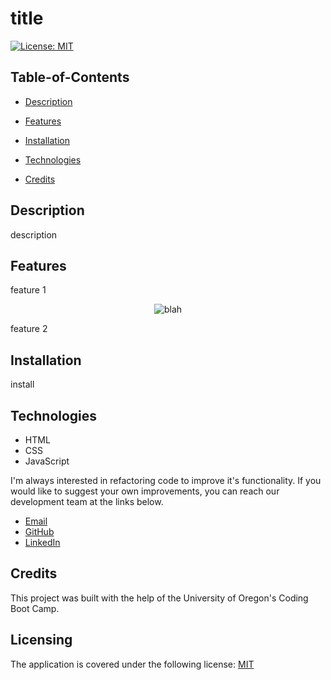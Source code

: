 
# title

[![License: MIT](https://img.shields.io/badge/License-MIT-yellow.svg)](https://opensource.org/licenses/MIT)

## Table-of-Contents

* [Description](#description)

* [Features](#features)
* [Installation](#installation)
* [Technologies](#technologies)

* [Credits](#credits)

## Description

description



## Features

feature 1

<p align="center">
<img alt="blah" src="./dist/images/blah"/>
</p>
feature 2


## Installation

install

## Technologies

- HTML
- CSS
- JavaScript




I'm always interested in refactoring code to improve it's functionality. If you would like to suggest your own improvements, you can reach our development team at the links below.

- <a href="mailto:blah">Email</a>
- <a href="https://github.com/blah">GitHub</a>
- <a href="blah">LinkedIn</a>

## Credits

This project was built with the help of the University of Oregon's Coding Boot Camp.

## Licensing

The application is covered under the following license: [MIT](https://opensource.org/licenses/MIT)